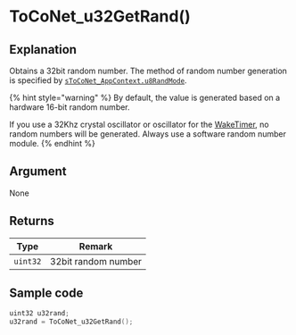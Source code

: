 # ToCoNet_u32GetRand()

## Explanation

Obtains a 32bit random number. The method of random number generation is specified by [`sToCoNet_AppContext.u8RandMode`](../gou-zao-ti/stoconet_appcontext.md).

{% hint style="warning" %}
By default, the value is generated based on a hardware 16-bit random number.

If you use a 32Khz crystal oscillator or oscillator for the [WakeTimer](../../hw-api-rifurensu/perifuraru/waketimer.md), no random numbers will be generated. Always use a software random number module.
{% endhint %}

## Argument

None

## Returns

| Type     | Remark              |
| -------- | ------------------- |
| `uint32` | 32bit random number |

## Sample code

```c
uint32 u32rand;
u32rand = ToCoNet_u32GetRand();
```

